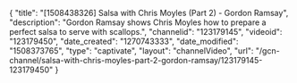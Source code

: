 {
    "title": "[1508438326] Salsa with Chris Moyles (Part 2) - Gordon Ramsay",
    "description": "Gordon Ramsay shows Chris Moyles how to prepare a perfect salsa to serve with scallops.",
    "channelid": "123179145",
    "videoid": "123179450",
    "date_created": "1270743333",
    "date_modified": "1508373765",
    "type": "captivate",
    "layout": "channelVideo",
    "url": "\/gcn-channel\/salsa-with-chris-moyles-part-2-gordon-ramsay\/123179145-123179450"
}